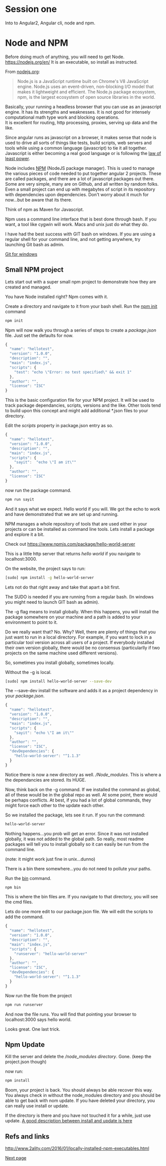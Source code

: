 
# Session one

Into to Angular2, Angular cli, node and npm.

# Node and NPM

Before doing much of anything, you will need to get Node. https://nodejs.org/en/
It is an executable, so install as instructed.

From [nodejs.org](https://nodejs.org/en/):

> Node.js is a JavaScript runtime built on Chrome's V8 JavaScript engine. Node.js uses an event-driven, non-blocking I/O model that makes it lightweight and efficient. The Node.js package ecosystem, npm, is the largest ecosystem of open source libraries in the world.

Basically, your running a headless browser that you can use as an javascript engine. 
It has its strengths and weaknesses. 
It is not good for intensely computational math type work and blocking operations.  
It is excellent for routing, http processing, proxies, serving up data and the like.  

Since angular runs as javascript on a browser, it makes sense that node is used to drive all sorts of things like tests, build scripts, web servers and tools while
using a common language (javascript) to tie it all together. Javascript is either becoming a real good language or is following the [law of least power](https://www.w3.org/2001/tag/doc/leastPower.html).


Node includes [NPM](https://docs.npmjs.com/cli/) (NodeJS package manager). This is used to manage the various pieces of code needed to put together angular 2 projects.
These are called packages, and there are a lot of javascript packages out there. Some are very simple, many are on Github, and all written by random folks.
Even a small project can end up with megabytes of script in its repository with dependencies upon dependencies.  Don't worry
about it much for now...but be aware that its there.

Think of npm as Maven for Javascript.

Npm uses a command line interface that is best done through bash. If you want, a tool like cygwin will work. Macs and unix just do what they do.

I have had the best success with GIT bash on windows. If you are using a regular shell for your command line, and not getting anywhere, try launching Git bash as admin. 

[Git for windows](https://git-for-windows.github.io/)


## Small NPM project

Lets start out with a super small npm project to demonstrate how they are created and managed.  

You have Node installed right?  Npm comes with it.

Create a directory and navigate to it from your bash shell. Run the [npm init](https://docs.npmjs.com/cli/init) command

```bash
npm init
```

Npm will now walk you through a series of steps to create a _package.json_ file. Just set the defaults for now.

```javascript
{
  "name": "hellotest",
  "version": "1.0.0",
  "description": "",
  "main": "index.js",
  "scripts": {
    "test": "echo \"Error: no test specified\" && exit 1"
  },
  "author": "",
  "license": "ISC"
}
```

This is the basic configuration file for your NPM project.  It will be used to track package dependancies, scripts, versions and the like.
Other tools tend to build upon this concept and might add additional *.json files to your directory.

Edit the _scripts_ property in package.json entry as so.


```javascript
{
  "name": "hellotest",
  "version": "1.0.0",
  "description": "",
  "main": "index.js",
  "scripts": {
    "sayit":  "echo \"I am it\""
  },
  "author": "",
  "license": "ISC"
}
```

now run the package command.

```bash
npm run sayit
```

And it says what we expect. Hello world if you will. We got the echo to work and have demonstrated that we are set up and running.

NPM manages a whole repository of tools that are used either in your projects or can be installed as command line tools. Lets install
a package and explore it a bit.

Check out 
https://www.npmjs.com/package/hello-world-server

This is a little http server that returns _hello world_ if you navigate to localhost:3000.

On the website, the project says to run: 

```bash
[sudo] npm install -g hello-world-server
```

Lets not do that right away and take that apart a bit first.

The SUDO is needed if you are running from a regular bash. (In windows you might need to launch GIT bash as admin).

The -g flag means to install globally.  When this happens, you will install the package somewhere
on your machine and a path is added to your environment to point to it.

Do we really want that? No.
Why? Well, there are plenty of things that you just want to run in a local directory.
For example, if you want to lock in a particular tool version across all users of a project. If everybody
installed their own version globally, there would be no consensus (particularlly if two projects on the same machine
used different versions).  

So, sometimes you install globally, sometimes locally.

Without the -g is local. 
```bash
[sudo] npm install hello-world-server --save-dev
```

The --save-dev install the software and adds it as a project dependency in your _package.json_.

```js
{
  "name": "hellotest",
  "version": "1.0.0",
  "description": "",
  "main": "index.js",
  "scripts": {
    "sayit": "echo \"I am it\""
  },
  "author": "",
  "license": "ISC",
  "devDependencies": {
    "hello-world-server": "^1.1.3"
  }
}
```

Notice there is now a new directory as well. */Node_modules*.  This is where a the dependancies are stored.  Its HUGE.

Now, think back on the -g command. If we installed the command as global, all of these would be in the global repo as well.
At some point, there would be perhaps conflicts.  At best, if you had a lot of global commands, they might force each other to the update each other.

So we installed the package, lets see it run.
If you run the command:

```bash
hello-world-server
```

Nothing happens...you prob will get an error. Since it was not installed globally, it was not added to 
the global path. So really, most readme packages will tell you to install globally so it can easily be
run from the command line.

(note: it might work just fine in unix...dunno)

There is a bin there somewhere...you do not need to pollute your paths.

Run the [bin](https://docs.npmjs.com/cli/bin) command.

```bash
npm bin
```

This is where the bin files are.  If you navigate to that directory, you will see the cmd files.

Lets do one more edit to our package.json file. We will edit the scripts to add the command.

```js
{
  "name": "hellotest",
  "version": "1.0.0",
  "description": "",
  "main": "index.js",
  "scripts": {
    "runserver": "hello-world-server"
  },
  "author": "",
  "license": "ISC",
  "devDependencies": {
    "hello-world-server": "^1.1.3"
  }
}
```

Now run the file from the project

```bash
npm run runserver
```

And now the file runs. You will find that pointing your browser to localhost:3000 says hello world.

Looks great.  One last trick.

## Npm Update

Kill the server and delete the _/node_modules directory_.  Gone. (keep the project.json though)

now run:

```bash
npm install
```

Boom, your project is back. You should always be able recover this way. You always check in without the node_modules directory and you should be able to get back with nom update.
If you have deleted your directory, you can really use install or update.

If the directory is there and you have not touched it for a while, just use update.
[A good description between install and update is here](http://stackoverflow.com/questions/12478679/npm-install-vs-update-whats-the-difference)


## Refs and links

http://www.2ality.com/2016/01/locally-installed-npm-executables.html


[Next page](page2.md)









 